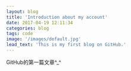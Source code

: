 ```yaml
---
layout: blog
title: 'Introduction about my account'
date: 2017-04-19 12:11:34
categories: blog
tags: code
image: '/images/default.jpg'
lead_text: 'This is my first blog on GitHub.'
---
```


GitHub的第一篇文章^_^
